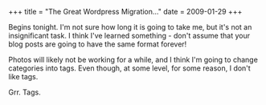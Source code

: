 +++
title = "The Great Wordpress Migration..."
date = 2009-01-29
+++

Begins tonight. I'm not sure how long it is going to take me, but it's not an insignificant task. I think I've learned something - don't assume that your blog posts are going to have the same format forever!

Photos will likely not be working for a while, and I think I'm going to change categories into tags. Even though, at some level, for some reason, I don't like tags.

Grr. Tags.
